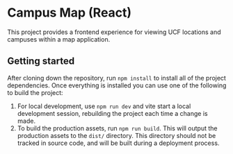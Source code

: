 # Campus Map (React)

This project provides a frontend experience for viewing UCF locations and campuses within a map application.

## Getting started

After cloning down the repository, run `npm install` to install all of the project dependencies. Once everything is installed you can use one of the following to build the project:

1. For local development, use `npm run dev` and vite start a local development session, rebuilding the project each time a change is made.
2. To build the production assets, run `npm run build`. This will output the production assets to the `dist/` directory. This directory should not be tracked in source code, and will be built during a deployment process.
